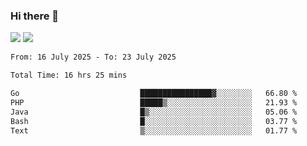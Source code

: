 ### Hi there 👋️

![](https://komarev.com/ghpvc/?username=Loner1024)
![](https://hit.yhype.me/github/profile?account_id=20189164)

<!--START_SECTION:waka-->

```txt
From: 16 July 2025 - To: 23 July 2025

Total Time: 16 hrs 25 mins

Go                           ████████████████▓░░░░░░░░   66.80 %
PHP                          █████▒░░░░░░░░░░░░░░░░░░░   21.93 %
Java                         █▒░░░░░░░░░░░░░░░░░░░░░░░   05.06 %
Bash                         █░░░░░░░░░░░░░░░░░░░░░░░░   03.77 %
Text                         ▒░░░░░░░░░░░░░░░░░░░░░░░░   01.77 %
```

<!--END_SECTION:waka-->



